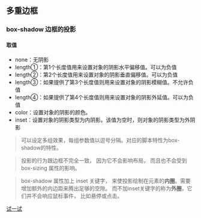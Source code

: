 ## 多重边框

### box-shadow 边框的投影

#### 取值

- none：无阴影
- length①：第1个长度值用来设置对象的阴影水平偏移值。可以为负值
- length②：第2个长度值用来设置对象的阴影垂直偏移值。可以为负值
- length③：如果提供了第3个长度值则用来设置对象的阴影模糊值。不允许负值
- length④：如果提供了第4个长度值则用来设置对象的阴影外延值。可以为负值
- color：设置对象的阴影的颜色。
- inset：设置对象的阴影类型为内阴影。该值为空时，则对象的阴影类型为外阴影

> 可以设定多组效果，每组参数值以逗号分隔。对应的脚本特性为box-shadow的特性。


> 投影的行为跟边框不完全一致， 因为它不会影响布局， 而且也不会受到 box-sizing 属性的影响。


> box-shadow 属性加上 inset 关键字， 来使投影绘制在元素的**内圈**。需要增加额外的内边距来腾出足够的空隙。
而不加inset关键字的称为**外圈**，它们并不会响应鼠标事件， 比如悬停或点击。 


[试一试](play.csssecrets.io/multiple-borders)